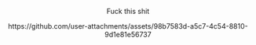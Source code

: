 <div align="center">
  
Fuck this shit

</div>

<div align="center">
https://github.com/user-attachments/assets/98b7583d-a5c7-4c54-8810-9d1e81e56737
  
</div>

